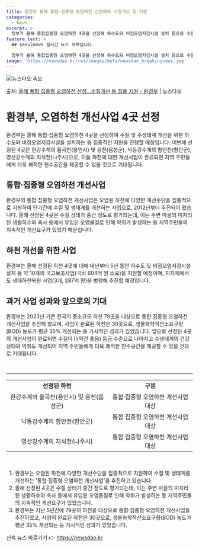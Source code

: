 ```yaml
---
title: 환경부 올해 통합·집중형 오염하천 선정하여 수질개선 등 지원
categories:
  - News
excerpt: >
  정부가 올해 통합집중형 오염하천 4곳을 선정해 하수도와 비점오염저감시설 설치 등으로 수질 및 수생태계 개선을…
feature_text: >
  ## seoulnews 실시간 뉴스 속보입니다.

  정부가 올해 통합집중형 오염하천 4곳을 선정해 하수도와 비점오염저감시설 설치 등으로 수질 및 수생태계 개선을…
image: 'https://newsdao.kr/res/images/meta/newsdao_breakingnews.jpg'
---
```


![뉴스다오 속보](https://newsdao.kr/res/images/meta/newsdao_breakingnews.jpg)

<p>출처: <a href="https://newsdao.kr/3443" rel="dofollow">올해 통합·집중형 오염하천 선정…수질개선 등 집중 지원 - 환경부</a> | 뉴스다오</p>

<h1>환경부, 오염하천 개선사업 4곳 선정</h1>
환경부는 올해 통합·집중형 오염하천 4곳을 선정하여 수질 및 수생태계 개선을 위한 하수도와 비점오염저감시설을 설치하는 등 집중적인 지원을 진행할 예정입니다. 이번에 선정된 4곳은 한강수계의 율곡천(용인시) 및 응천(음성군), 낙동강수계의 함안천(함안군), 영산강수계의 지석천(나주시)으로, 이들 하천에 대한 개선사업이 완료되면 지역 주민들에게 더욱 쾌적한 친수공간을 제공할 수 있을 것으로 기대됩니다.

<h2>통합·집중형 오염하천 개선사업</h2>
환경부의 통합·집중형 오염하천 개선사업은 오염된 하천에 다양한 개선수단을 집중적으로 지원하여 단기간에 수질 및 생태계를 개선하는 사업으로, 2012년부터 추진되어 왔습니다. 올해 선정된 4곳은 수질 상태가 중간 정도로 평가되는데, 이는 주변 마을의 미처리된 생활하수와 축사 등에서 유입된 오염물질로 인해 악취가 발생하는 등 지역주민들의 지속적인 개선요구가 있었기 때문입니다.

<h2>하천 개선을 위한 사업</h2>
환경부는 올해 선정된 하천 4곳에 대해 내년부터 5년 동안 하수도 및 비점오염저감시설 설치 등 약 10개의 국고보조사업(국비 604억 원 소요)을 지원할 예정이며, 지자체에서도 생태하천복원 사업(3개, 287억 원)을 병행해 추진할 예정입니다.

<h2>과거 사업 성과와 앞으로의 기대</h2>
환경부는 2023년 기준 전국의 중소규모 하천 79곳을 대상으로 통합·집중형 오염하천 개선사업을 추진해 왔으며, 사업이 완료된 하천은 30곳으로, 생물화학적산소요구량(BOD) 농도가 평균 35% 개선되는 등 가시적인 성과가 있었습니다. 앞으로 선정된 4곳의 개선사업이 완료되면 수질이 Ⅱ(약간 좋음) 등급 수준으로 나아지고 수생태계의 건강 상태와 악취도 개선되어 지역 주민들에게 더욱 쾌적한 친수공간을 제공할 수 있을 것으로 기대됩니다.
<p data-ke-size="size16">&nbsp;</p>

<hr>

<table>
<tbody>
<tr>
<td style="text-align: center; height: 17px;"><b>선정된 하천</b></td>
<td style="text-align: center; height: 17px;"><b>구분</b></td>
</tr>
<tr>
<td style="text-align: center; height: 17px;">한강수계의 율곡천(용인시) 및 응천(음성군)</td>
<td style="text-align: center; height: 17px;">통합·집중형 오염하천 개선사업 대상</td>
</tr>
<tr>
<td style="text-align: center; height: 17px;">낙동강수계의 함안천(함안군)</td>
<td style="text-align: center; height: 17px;">통합·집중형 오염하천 개선사업 대상</td>
</tr>
<tr>
<td style="text-align: center; height: 17px;">영산강수계의 지석천(나주시)</td>
<td style="text-align: center; height: 17px;">통합·집중형 오염하천 개선사업 대상</td>
</tr>
</tbody>
</table>

<p data-ke-size="size16">&nbsp;</p>

<ol>
<li>환경부는 오염된 하천에 다양한 개선수단을 집중적으로 지원하여 수질 및 생태계를 개선하는 '통합·집중형 오염하천 개선사업'을 추진하고 있습니다.</li>
<li>올해 선정된 4곳은 수질 상태가 중간 정도로 평가되는데, 이는 주변 마을의 미처리된 생활하수와 축사 등에서 유입된 오염물질로 인해 악취가 발생하는 등 지역주민들의 지속적인 개선요구가 있었습니다.</li>
<li>환경부는 지난 5년간에 79곳의 하천을 대상으로 통합·집중형 오염하천 개선사업을 추진하였고, 사업이 완료된 하천은 30곳으로, 생물화학적산소요구량(BOD) 농도가 평균 35% 개선되는 등 가시적인 성과가 있었습니다.</li>
</ol>
 

신속 뉴스 바로가기 👉 <a href="https://newsdao.kr" rel="dofollow">https://newsdao.kr</a>


